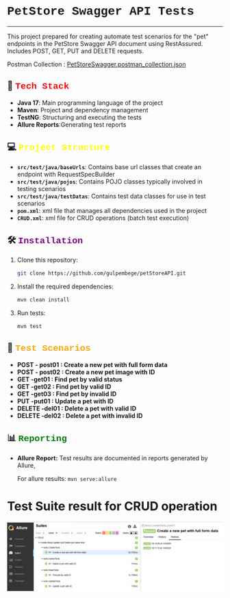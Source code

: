 # <span style="font-family:Courier New"> PetStore Swagger API Tests 

---

This project prepared for creating automate test scenarios for the "pet" endpoints in the PetStore Swagger API document using RestAssured.
Includes POST, GET, PUT and DELETE requests.

Postman Collection :
[PetStoreSwagger.postman_collection.json](./petStoreSwagger.postman_collection.json)

##  🚀 <span style="color:red ;font-family:Courier New">Tech Stack</span>

- **Java 17**: Main programming language of the project
- **Maven**: Project and dependency management
- **TestNG**: Structuring and executing the tests
- **Allure Reports**:Generating test reports


## 💻 <span style="color:yellow;font-family:Courier New">Project Structure</span>

- **`src/test/java/baseUrls`**: Contains base url classes that create an endpoint with RequestSpecBuilder
- **`src/test/java/pojos`**: Contains POJO classes typically involved in testing scenarios 
- **`src/test/java/testDatas`**: Contains test data classes for use in test scenarios
- **`pom.xml`**: xml file that manages all dependencies used in the project
- **`CRUD.xml`**: xml file for CRUD operations (batch test execution)


## 🛠️ <span style="color:purple;font-family:Courier New">Installation</span>

1. Clone this repository:
    ```bash
    git clone https://github.com/gulpembege/petStoreAPI.git 
    ```

2. Install the required dependencies:
    ```bash
    mvn clean install
    ```

3. Run tests:
    ```bash
    mvn test
    ```


##  👥 <span style="color:orange;font-family:Courier New">Test Scenarios</span>

- **POST - post01 : Create a new pet with full form data** 
- **POST - post02 : Create a new pet image with ID** 
- **GET -get01 : Find pet by valid status**
- **GET -get02 : Find pet by valid ID**
- **GET -get03 : Find pet by invalid ID**
- **PUT -put01 : Update a pet with ID**
- **DELETE -del01 : Delete a pet with valid ID**
- **DELETE -del02 : Delete a pet with invalid ID**

## 📊 <span style="color:green;font-family:Courier New">Reporting</span>

- **Allure Report:** Test results are documented in reports generated by Allure, 

     For allure results: `mvn serve:allure`  
# Test Suite result for CRUD operation
  
![Allure report](./allure_rep.PNG)
 








